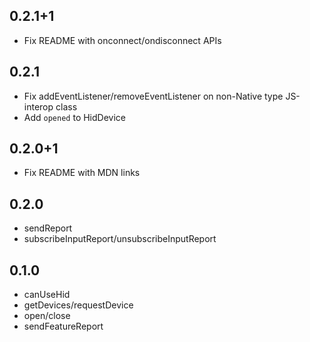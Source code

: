 ## 0.2.1+1

- Fix README with onconnect/ondisconnect APIs

## 0.2.1

- Fix addEventListener/removeEventListener on non-Native type JS-interop class
- Add `opened` to HidDevice

## 0.2.0+1

- Fix README with MDN links

## 0.2.0

- sendReport
- subscribeInputReport/unsubscribeInputReport

## 0.1.0

- canUseHid
- getDevices/requestDevice
- open/close
- sendFeatureReport
